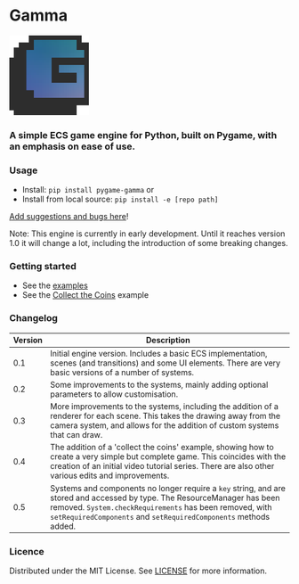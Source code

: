 # Gamma

![Gamma](src/gamma/images/gamma.png)

### A simple ECS game engine for Python, built on Pygame, with an emphasis on ease of use.

### Usage

- Install: `pip install pygame-gamma` or 
- Install from local source: `pip install -e [repo path]`

[Add suggestions and bugs here](https://github.com/rik-cross/gamma/issues)!

Note: This engine is currently in early development. Until it reaches version 1.0 it will change a lot, including the introduction of some breaking changes.

### Getting started

+ See the [examples](./examples/)
+ See the [Collect the Coins](./examples/collect_the_coins) example

### Changelog

|Version|Description|
|---|---|
|0.1|Initial engine version. Includes a basic ECS implementation, scenes (and transitions) and some UI elements. There are very basic versions of a number of systems.|
|0.2|Some improvements to the systems, mainly adding optional parameters to allow customisation.|
|0.3|More improvements to the systems, including the addition of a renderer for each scene. This takes the drawing away from the camera system, and allows for the addition of custom systems that can draw.|
|0.4|The addition of a 'collect the coins' example, showing how to create a very simple but complete game. This coincides with the creation of an initial video tutorial series. There are also other various edits and improvements.|
|0.5|Systems and components no longer require a `key` string, and are stored and accessed by type. The ResourceManager has been removed. `System.checkRequirements` has been removed, with `setRequiredComponents` and `setRequiredComponents` methods added.|

### Licence

Distributed under the MIT License. See [LICENSE](LICENSE) for more information.
